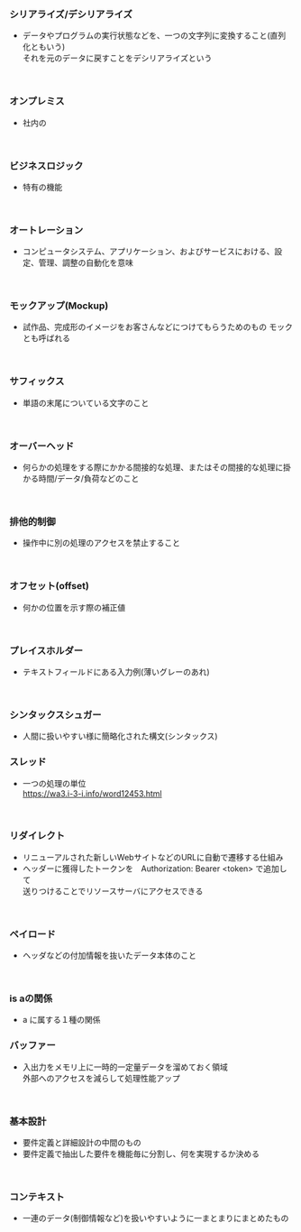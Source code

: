 ### **シリアライズ/デシリアライズ**
- データやプログラムの実行状態などを、一つの文字列に変換すること(直列化ともいう)</br>
  それを元のデータに戻すことをデシリアライズという

</br>

### **オンプレミス**
- 社内の

</br>

### **ビジネスロジック**
- 特有の機能

</br>

### **オートレーション**
- コンピュータシステム、アプリケーション、およびサービスにおける、設定、管理、調整の自動化を意味

</br>

### **モックアップ(Mockup)**
- 試作品、完成形のイメージをお客さんなどにつけてもらうためのもの
  モックとも呼ばれる

</br>

### **サフィックス**
- 単語の末尾についている文字のこと

</br>

### **オーバーヘッド**
- 何らかの処理をする際にかかる間接的な処理、またはその間接的な処理に掛かる時間/データ/負荷などのこと

</br>

### **排他的制御**
- 操作中に別の処理のアクセスを禁止すること

</br>

### **オフセット(offset)**
- 何かの位置を示す際の補正値

</br>

### **プレイスホルダー**
- テキストフィールドにある入力例(薄いグレーのあれ)

</br>

### **シンタックスシュガー**
- 人間に扱いやすい様に簡略化された構文(シンタックス)

### **スレッド**
- 一つの処理の単位</br>
  https://wa3.i-3-i.info/word12453.html

</br>

### **リダイレクト**
- リニューアルされた新しいWebサイトなどのURLに自動で遷移する仕組み
- ヘッダーに獲得したトークンを　Authorization: Bearer \<token> で追加して</br>
  送りつけることでリソースサーバにアクセスできる

</br>

### **ペイロード**
- ヘッダなどの付加情報を抜いたデータ本体のこと

</br>

### **is aの関係**
- a に属する１種の関係

### **バッファー**
- 入出力をメモリ上に一時的一定量データを溜めておく領域</br>
外部へのアクセスを減らして処理性能アップ

</br>

### **基本設計**
- 要件定義と詳細設計の中間のもの
- 要件定義で抽出した要件を機能毎に分割し、何を実現するか決める

</br>

### **コンテキスト**
- 一連のデータ(制御情報など)を扱いやすいように一まとまりにまとめたもの